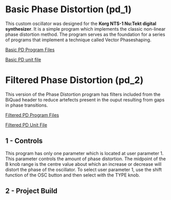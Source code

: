 # Basic Phase Distortion (pd_1)

This custom oscillator was designed for the **Korg NTS-1 Nu:Tekt digital synthesizer**. It is a simple program which implements the classic non-linear phase distortion method. The program serves as the foundation for a series of programs that implement a technique called Vector Phaseshaping.

[Basic PD Program Files](https://github.com/GrahamJamesKeane/VPS/tree/main/Basic%20Phase%20Distortion/pd_1)

[Basic PD unit file](https://github.com/GrahamJamesKeane/VPS/blob/main/Basic%20Phase%20Distortion/pd_1/pd_1.ntkdigunit)

# Filtered Phase Distortion (pd_2)

This version of the Phase Distortion program has filters included from the BiQuad header to reduce artefects present in the ouput resulting from gaps in phase transitions.

[Filtered PD Program Files](https://github.com/GrahamJamesKeane/VPS/tree/main/Basic%20Phase%20Distortion/pd_2)

[Filtered PD Unit File](https://github.com/GrahamJamesKeane/VPS/blob/main/Basic%20Phase%20Distortion/pd_2/pd_2.ntkdigunit)

## 1 - Controls 
This program has only one parameter which is located at user parameter 1. This parameter controls the amount of phase distortion. The midpoint of the B knob range is the centre value about which an increase or decrease will distort the phase of the oscillator. To select user parameter 1, use the shift function of the OSC button and then select with the TYPE knob.

## 2 - Project Build
